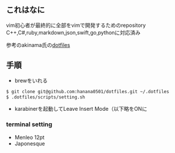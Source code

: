 ## これはなに
vim初心者が最終的に全部をvimで開発するためのrepository  
C++,C#,ruby,markdown,json,swift,go,pythonに対応済み   

参考のakinama氏の[dotfiles](https://github.com/akinama/dotfiles)  

## 手順

- brewをいれる

```sh
$ git clone git@github.com:hanana0501/dotfiles.git ~/.dotfiles
$ .dotfiles/scripts/setting.sh
```
- karabinerを起動してLeave Insert Mode（以下略をONに

### terminal setting

- Menleo 12pt
- Japonesque
